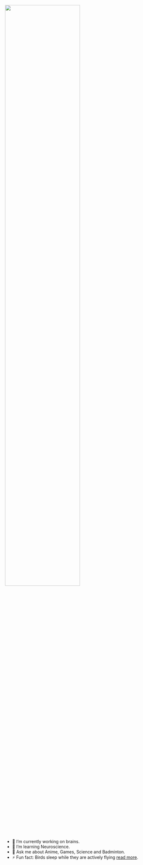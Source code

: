 <img src="https://readme-typing-svg.demolab.com?font=Inconsolata&weight=500&size=50&duration=4000&pause=300&color=06D001&center=true&vCenter=true&multiline=true&repeat=false&random=false&width=1300&height=140&lines=Hi+there✨;I+am+Pradeep%2C+a+Neuroscientist+in+the+making" width="70%" />

<!--
**pradeeptrimbake/pradeeptrimbake** is a ✨ _special_ ✨ repository because its `README.md` (this file) appears on your GitHub profile.

Here are some ideas to get you started:

- 🔭 I’m currently working on ...
- 🌱 I’m currently learning ...
- 👯 I’m looking to collaborate on ...
- 🤔 I’m looking for help with ...
- 💬 Ask me about ...
- 📫 How to reach me: ...
- 😄 Pronouns: ...
- ⚡ Fun fact: ...
-->


- 🔭 I’m currently working on brains.
- 🌱 I’m learning Neuroscience.
- 💬 Ask me about Anime, Games, Science and Badminton.
- ⚡ Fun fact: Birds sleep while they are actively flying [read more](https://doi.org/10.1038/ncomms12468).

